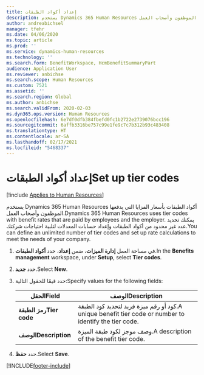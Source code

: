 ```yaml
---
title: إعداد أكواد الطبقات
description: يستخدم Dynamics 365 Human Resources أكواد الطبقات بأسعار المزايا التي يدفعها الموظفون وأصحاب العمل.
author: andreabichsel
manager: tfehr
ms.date: 04/06/2020
ms.topic: article
ms.prod: ''
ms.service: dynamics-human-resources
ms.technology: ''
ms.search.form: BenefitWorkspace, HcmBenefitSummaryPart
audience: Application User
ms.reviewer: anbichse
ms.search.scope: Human Resources
ms.custom: 7521
ms.assetid: ''
ms.search.region: Global
ms.author: anbichse
ms.search.validFrom: 2020-02-03
ms.dyn365.ops.version: Human Resources
ms.openlocfilehash: 6e7df0dfb384fbefd0fc1b2722e2739076bcc196
ms.sourcegitcommit: 6affb3316be757c99e1fe9c7c7b312b93c483408
ms.translationtype: HT
ms.contentlocale: ar-SA
ms.lasthandoff: 02/17/2021
ms.locfileid: "5468337"
---
```

# <a name="set-up-tier-codes"></a><span data-ttu-id="b44ff-103">إعداد أكواد الطبقات</span><span class="sxs-lookup"><span data-stu-id="b44ff-103">Set up tier codes</span></span>

[!include [Applies to Human Resources](../includes/applies-to-hr.md)]

<span data-ttu-id="b44ff-104">يستخدم Dynamics 365 Human Resources أكواد الطبقات بأسعار المزايا التي يدفعها الموظفون وأصحاب العمل.</span><span class="sxs-lookup"><span data-stu-id="b44ff-104">Dynamics 365 Human Resources uses tier codes with benefit rates that are paid by employees and the employer.</span></span> <span data-ttu-id="b44ff-105">يمكنك تحديد عدد غير محدود من أكواد الطبقات وإعداد حسابات المعدلات لتلبية احتياجات شركتك.</span><span class="sxs-lookup"><span data-stu-id="b44ff-105">You can define an unlimited number of tier codes and set up rate calculations to meet the needs of your company.</span></span>

1. <span data-ttu-id="b44ff-106">في مساحة العمل **إدارة الميزات**، ضمن **إعداد**، حدد **أكواد الطبقات**.</span><span class="sxs-lookup"><span data-stu-id="b44ff-106">In the **Benefits management** workspace, under **Setup**, select **Tier codes**.</span></span>

2. <span data-ttu-id="b44ff-107">حدد **جديد**.</span><span class="sxs-lookup"><span data-stu-id="b44ff-107">Select **New**.</span></span>

3. <span data-ttu-id="b44ff-108">حدد قيمًا للحقول التالية:</span><span class="sxs-lookup"><span data-stu-id="b44ff-108">Specify values for the following fields:</span></span>

   | <span data-ttu-id="b44ff-109">الحقل</span><span class="sxs-lookup"><span data-stu-id="b44ff-109">Field</span></span> | <span data-ttu-id="b44ff-110">‏‏الوصف</span><span class="sxs-lookup"><span data-stu-id="b44ff-110">Description</span></span> |
   | --- | --- |
   | <span data-ttu-id="b44ff-111">**رمز الطبقة**</span><span class="sxs-lookup"><span data-stu-id="b44ff-111">**Tier code**</span></span> | <span data-ttu-id="b44ff-112">كود أو رقم ميزة فريد لتحديد كود الطبقة.</span><span class="sxs-lookup"><span data-stu-id="b44ff-112">A unique benefit tier code or number to identify the tier code.</span></span> |
   | <span data-ttu-id="b44ff-113">**‏‏الوصف**</span><span class="sxs-lookup"><span data-stu-id="b44ff-113">**Description**</span></span> | <span data-ttu-id="b44ff-114">وصف موجز لكود طبقة الميزة.</span><span class="sxs-lookup"><span data-stu-id="b44ff-114">A description of the benefit tier code.</span></span> |

4. <span data-ttu-id="b44ff-115">حدد **حفظ**.</span><span class="sxs-lookup"><span data-stu-id="b44ff-115">Select **Save**.</span></span> 


[!INCLUDE[footer-include](../includes/footer-banner.md)]